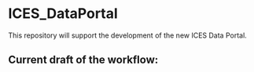 # ICES_DataPortal
This repository will support the development of the new ICES Data Portal. 

## Current draft of the workflow:
